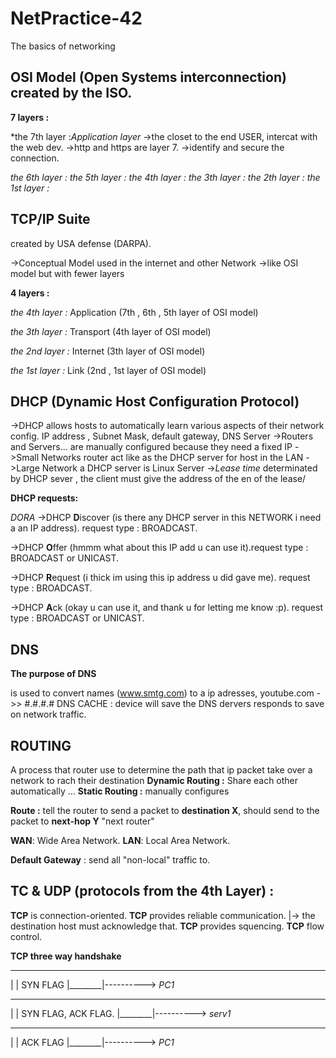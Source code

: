 # NetPractice-42
The basics of networking

## OSI Model (Open Systems interconnection) created by the ISO.

**7 layers :**



*the 7th layer :*Application layer* 
                ->the closet to the end USER, intercat with the web dev.
                ->http and https are layer 7.
                ->identify and secure the connection.

*the 6th layer :*
*the 5th layer :*
*the 4th layer :*
*the 3th layer :*
*the 2th layer :*
*the 1st layer :*

## TCP/IP Suite 
created by USA defense (DARPA).

->Conceptual Model used in the internet and other Network
->like OSI model but with fewer layers

**4 layers :**

*the 4th layer :* Application (7th , 6th , 5th layer of OSI model)

*the 3th layer :* Transport (4th layer of OSI model)

*the 2nd layer :* Internet (3th layer of OSI model)

*the 1st layer :* Link (2nd , 1st layer of OSI model)



## DHCP (Dynamic Host Configuration Protocol)

->DHCP allows hosts to automatically learn various aspects of their network config. IP address , Subnet Mask, default gateway, DNS Server
->Routers and Servers... are manually configured because they need a fixed IP
->Small Networks router act like as the DHCP server for host in the LAN
->Large Network a DHCP server is Linux Server
->*Lease time* determinated by DHCP sever , the client must give the address of the en of the lease/

**DHCP requests:**

*DORA*
->DHCP **D**iscover (is there any DHCP server in this NETWORK i need a an IP address). request type : BROADCAST.

->DHCP **O**ffer (hmmm what about this IP add u can use it).request type : BROADCAST or UNICAST.

->DHCP **R**equest (i thick im using this ip address u did gave me). request type : BROADCAST.

->DHCP **A**ck (okay u can use it, and thank u for letting me know :p). request type : BROADCAST or UNICAST.

## DNS
**The purpose of DNS** 

is used to convert names (www.smtg.com) to a ip adresses, youtube.com ->> #.#.#.# 
DNS CACHE : device will save the DNS dervers responds to save on network traffic.

## ROUTING 

A process that router use to determine the path that ip packet take over a network to rach their destination 
**Dynamic Routing :** Share each other automatically ...
**Static Routing :** manually configures 

**Route :** tell the router to send a packet to **destination X**, should send to the packet to **next-hop Y** "next router"

**WAN**: Wide Area Network.
**LAN**: Local Area Network.

**Default Gateway** : send all "non-local" traffic to.

## TC & UDP (protocols from the 4th Layer) :

**TCP** is connection-oriented.
**TCP** provides reliable communication.
        |-> the destination host must acknowledge that.
**TCP** provides squencing.
**TCP** flow control.



**TCP three way handshake**
 ________
|        |      SYN FLAG
|________|---------->
  *PC1*

 ________
|        |      SYN FLAG, ACK FLAG.
|________|---------->
  *serv1*

 ________
|        |     ACK FLAG
|________|---------->
  *PC1*

